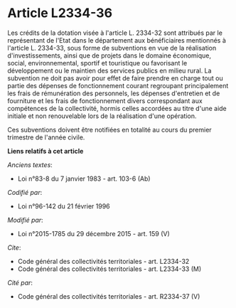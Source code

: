 # Article L2334-36

Les crédits de la dotation visée à l'article L. 2334-32 sont attribués par le représentant de l'Etat dans le département aux
bénéficiaires mentionnés à l'article L. 2334-33, sous forme de subventions en vue de la réalisation d'investissements, ainsi
que de projets dans le domaine économique, social, environnemental, sportif et touristique ou favorisant le développement ou
le maintien des services publics en milieu rural. La subvention ne doit pas avoir pour effet de faire prendre en charge tout
ou partie des dépenses de fonctionnement courant regroupant principalement les frais de rémunération des personnels, les
dépenses d'entretien et de fourniture et les frais de fonctionnement divers correspondant aux compétences de la collectivité,
hormis celles accordées au titre d'une aide initiale et non renouvelable lors de la réalisation d'une opération. 

Ces subventions doivent être notifiées en totalité au cours du premier trimestre de l'année civile.

**Liens relatifs à cet article**

_Anciens textes_:

  - Loi n°83-8 du 7 janvier 1983 - art. 103-6 (Ab)

_Codifié par_:

  - Loi n°96-142 du 21 février 1996

_Modifié par_:

  - Loi n°2015-1785 du 29 décembre 2015 - art. 159 (V)

_Cite_:

  - Code général des collectivités territoriales - art. L2334-32
  - Code général des collectivités territoriales - art. L2334-33 (M)

_Cité par_:

  - Code général des collectivités territoriales - art. R2334-37 (V)
